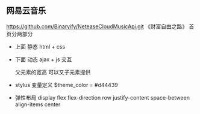 ## 网易云音乐
https://github.com/Binaryify/NeteaseCloudMusicApi.git
《财富自由之路》
  首页分两部分
  - 上面 静态 html + css 
  - 下面 动态 ajax + js 交互

    父元素的宽高 可以又子元素提供

- stylus 变量定义
     $theme_color = #d44439
- 弹性布局
  display flex
  flex-direction row
  justify-content space-between
  align-items center